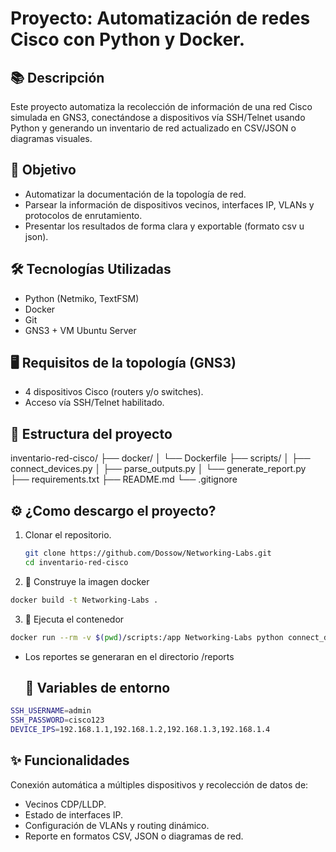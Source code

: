 # Proyecto: Automatización de redes Cisco con Python y Docker.

## 📚 Descripción
Este proyecto automatiza la recolección de información de una red Cisco simulada en GNS3, conectándose a dispositivos vía SSH/Telnet usando Python y generando un inventario de red actualizado en CSV/JSON o diagramas visuales.

## 🎯 Objetivo
- Automatizar la documentación de la topología de red.
- Parsear la información de dispositivos vecinos, interfaces IP, VLANs y protocolos de enrutamiento.
- Presentar los resultados de forma clara y exportable (formato csv u json).

## 🛠️ Tecnologías Utilizadas
- Python (Netmiko, TextFSM)
- Docker
- Git
- GNS3 + VM Ubuntu Server

## 🖥️ Requisitos de la topología (GNS3)
- 4 dispositivos Cisco (routers y/o switches).
- Acceso vía SSH/Telnet habilitado.

## 📂 Estructura del proyecto
inventario-red-cisco/ ├── docker/ │ └── Dockerfile ├── scripts/ │ ├── connect_devices.py │ ├── parse_outputs.py │ └── generate_report.py ├── requirements.txt ├── README.md └── .gitignore


## ⚙️ ¿Como descargo el proyecto?

1. Clonar el repositorio.
   
   ```bash
   git clone https://github.com/Dossow/Networking-Labs.git
   cd inventario-red-cisco
   ```

2. 🐳 Construye la imagen docker

```bash
docker build -t Networking-Labs .
```
3. 🐳 Ejecuta el contenedor

```bash
docker run --rm -v $(pwd)/scripts:/app Networking-Labs python connect_devices.py
```
- Los reportes se generaran en el directorio /reports

  ## 🔐 Variables de entorno

```bash
SSH_USERNAME=admin
SSH_PASSWORD=cisco123
DEVICE_IPS=192.168.1.1,192.168.1.2,192.168.1.3,192.168.1.4
```

## ✨ Funcionalidades

Conexión automática a múltiples dispositivos y recolección de datos de:

- Vecinos CDP/LLDP.
- Estado de interfaces IP.
- Configuración de VLANs y routing dinámico.
- Reporte en formatos CSV, JSON o diagramas de red.
